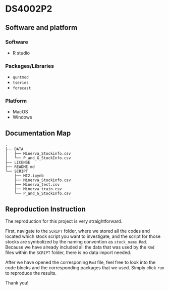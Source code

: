 # DS4002P2

## Software and platform

### Software

- R studio

### Packages/Libraries

- `quntmod`
- `tseries`
- `forecast`

### Platform

- MacOS
- Windows



## Documentation Map

```console
.
├── DATA
│   ├── Minerva_Stockinfo.csv
│   └── P_and_G_StockInfo.csv
├── LICENSE
├── README.md
└── SCRIPT
    ├── MI2.ipynb
    ├── Minerva_Stockinfo.csv
    ├── Minerva_test.csv
    ├── Minerva_train.csv
    └── P_and_G_StockInfo.csv
```



## Reproduction Instruction

The reproduction for this project is very straightforward. 

First, navigate to the `SCRIPT` folder, where we stored all the codes and located which stock script you want to investigate, and the script for those stocks are symbolized by the naming convention as `stock_name.Rmd`. Because we have already included all the data that was used by the `Rmd` files within the `SCRIPT` folder, there is no data import needed. 

After we have opened the corresponing `Rmd` file, feel free to look into the code blocks and the corresponding packages that we used. Simply click `run` to reproduce the results.

Thank you!



